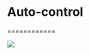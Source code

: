 Auto-control
============

============

![](https://github.com/tsymiar/MyAutomatic/blob/master/WinNTKline/impact.png)